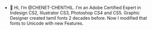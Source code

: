 - 👋 Hi, I’m @CHENET-CHENTHIL. I'm an Adobe Certified Expert in Indesign CS2, Illustrator CS3, Photoshop CS4 and CS5. Graphic Designer created tamil fonts 2 decades before. 
Now I modified that fonts to Unicode with new Features.

<!---
CHENET-CHENTHIL/CHENET-CHENTHIL is a ✨ special ✨ repository because its `README.md` (this file) appears on your GitHub profile.
You can click the Preview link to take a look at your changes.
--->
